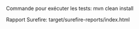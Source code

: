 Commande pour exécuter les tests:
mvn clean install

Rapport Surefire:
target/surefire-reports/index.html